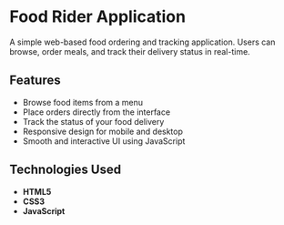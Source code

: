 

# Food Rider Application

A simple web-based food ordering and tracking application. Users can browse, order meals, and track their delivery status in real-time.

## Features

- Browse food items from a menu
- Place orders directly from the interface
- Track the status of your food delivery
- Responsive design for mobile and desktop
- Smooth and interactive UI using JavaScript

## Technologies Used

- **HTML5**
- **CSS3**
- **JavaScript**

